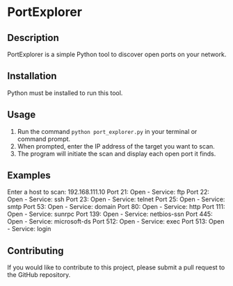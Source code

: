 # PortExplorer

## Description
PortExplorer is a simple Python tool to discover open ports on your network.

## Installation
Python must be installed to run this tool.

## Usage
1. Run the command `python port_explorer.py` in your terminal or command prompt.
2. When prompted, enter the IP address of the target you want to scan.
3. The program will initiate the scan and display each open port it finds.

## Examples
Enter a host to scan: 192.168.111.10
Port 21: Open - Service: ftp
Port 22: Open - Service: ssh
Port 23: Open - Service: telnet
Port 25: Open - Service: smtp
Port 53: Open - Service: domain
Port 80: Open - Service: http
Port 111: Open - Service: sunrpc
Port 139: Open - Service: netbios-ssn
Port 445: Open - Service: microsoft-ds
Port 512: Open - Service: exec
Port 513: Open - Service: login


## Contributing
If you would like to contribute to this project, please submit a pull request to the GitHub repository.


